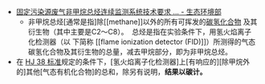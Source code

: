 - [固定污染源废气非甲烷总烃连续监测系统技术要求 ... - 生态环境部](https://www.mee.gov.cn/gkml/sthjbgw/stbgth/201809/W020180905375356719180.pdf)
    - 非甲烷总烃[通常是指]除[[methane]]以外的所有可挥发的[碳氢化合物]([[hydrocarbon]]) 及其衍生物（其中主要是C2～C8）。 
总烃是指在实验条件下，用氢火焰离子化检测器（以 下简称 [[flame ionization detector (FID)]]）所测得的气态碳氢化合物及其衍生物的总量，减去甲烷部分，即为非甲烷总烃。
- 在 [HJ 38 标准](((R_UdXg4lW)))规定的条件下，[氢火焰离子化检测器]上[有响应的][除甲烷外的]其他[气态有机化合物]的总和，除另有说明，**结果以碳计。**

